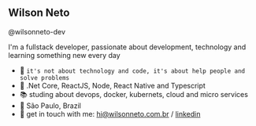 ## Wilson Neto

@wilsonneto-dev

I'm a fullstack developer, passionate about development, technology and learning something new every day<br />

- :rocket: `it's not about technology and code, it's about help people and solve problems`
- :purple_heart: .Net Core, ReactJS, Node, React Native and Typescript
- :books: studing about devops, docker, kubernets, cloud and micro services
- :pushpin: São Paulo, Brazil   
- 💬   get in touch with me: hi@wilsonneto.com.br / [linkedin](https://www.linkedin.com/in/wilsonnetobr/)
